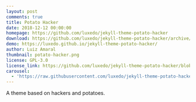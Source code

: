 ```yaml
---
layout: post
comments: true
title: Potato Hacker
date: 2018-12-12 00:00:00
homepage: https://github.com/luxedo/jekyll-theme-potato-hacker
download: https://github.com/luxedo/jekyll-theme-potato-hacker/archive/master.zip
demo: https://luxedo.github.io/jekyll-theme-potato-hacker/
author: Luiz Amaral
thumbnail: potato-hacker.png
license: GPL-3.0
license_link: https://github.com/luxedo/jekyll-theme-potato-hacker/blob/master/LICENSE.md
carousel:
  - 'https://raw.githubusercontent.com/luxedo/jekyll-theme-potato-hacker/master/screenshot.png'
---
```


A theme based on hackers and potatoes.
